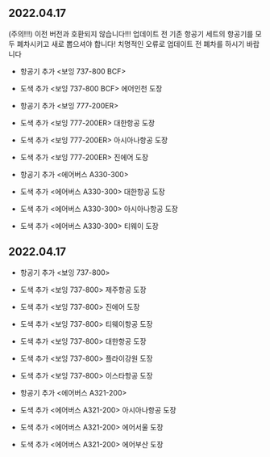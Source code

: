 2022.04.17
-----
(주의!!!) 이전 버전과 호환되지 않습니다!!!
업데이트 전 기존 항공기 세트의 항공기를 모두 폐차시키고 새로 뽑으셔야 합니다!
치명적인 오류로 업데이트 전 폐차를 하시기 바랍니다

* 항공기 추가 <보잉 737-800 BCF>
* 도색 추가 <보잉 737-800 BCF> 에어인천 도장

* 항공기 추가 <보잉 777-200ER>
* 도색 추가 <보잉 777-200ER> 대한항공 도장
* 도색 추가 <보잉 777-200ER> 아시아나항공 도장
* 도색 추가 <보잉 777-200ER> 진에어 도장

* 항공기 추가 <에어버스 A330-300>
* 도색 추가 <에어버스 A330-300> 대한항공 도장
* 도색 추가 <에어버스 A330-300> 아시아나항공 도장
* 도색 추가 <에어버스 A330-300> 티웨이 도장

2022.04.17
-----
* 항공기 추가 <보잉 737-800>
* 도색 추가 <보잉 737-800> 제주항공 도장
* 도색 추가 <보잉 737-800> 진에어 도장
* 도색 추가 <보잉 737-800> 티웨이항공 도장
* 도색 추가 <보잉 737-800> 대한항공 도장
* 도색 추가 <보잉 737-800> 플라이강원 도장
* 도색 추가 <보잉 737-800> 이스타항공 도장

* 항공기 추가 <에어버스 A321-200>
* 도색 추가 <에어버스 A321-200> 아시아나항공 도장
* 도색 추가 <에어버스 A321-200> 에어서울 도장
* 도색 추가 <에어버스 A321-200> 에어부산 도장